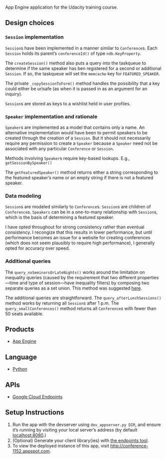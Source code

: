 App Engine application for the Udacity training course.

Design choices
--------------

### `Session` implementation

`Session`s have been implemented in a manner similar to `Conference`s.
Each `Session` holds its parent’s `conferenceId()` of type
`ndb.KeyProperty`.

The `createSession()` method also puts a query into the taskqueue to determine
if the same speaker has ben registered for a second or additional `Session`. If
so, the taskqueue will set the `memcache` key for `FEATURED_SPEAKER`.

The private `_copySessionToForm()` method handles the possibility that
a key could either be urlsafe (as when it is passed in as an argument
for an inquiry).

`Session`s are stored as keys to a wishlist held in user profiles.

### `Speaker` implementation and rationale

`Speaker`s are implemented as a model that contains only a name. An
alternative implementation would have been to permit speakers to be
created through the creation of a `Session`. But it should not
necessarily require any permission to create a `Speaker` because a
`Speaker` need not be associated with any particular `Conference` or
`Session`.

Methods involving `Speaker`s require key-based lookups. E.g.,
`getSessionBySpeaker()`

The `getFeaturedSpeaker()` method returns either a string corresponding
to the featured speaker’s name or an empty string if there is not a
featured speaker.

### Data modeling

`Session`s are modeled similarly to `Conference`s. `Session`s are
children of `Conference`s. `Speakers` can be in a one-to-many
relationship with `Session`s, which is the basis of determining a
featured speaker.

I have opted throughout for strong consistency rather than eventual
consistency. I recongize that this results in lower performance, but
until performance becomes an issue for a website for creating
conferences (which does not seem plausibly to require high performance),
I generally opted for accuracy over speed.

### Additional queries

The `query_noSeminarsOrLateNights()` works around the limitation on
inequality queries (caused by the requirement that two different
properties—time and type of session—have inequality filters) by
composing two separate queries as a set union. This method was suggested
[here](http://goo.gl/HtsZT2).

The additional queries are straightforward. The
`query_afterLunchSessions()` method works by returning all `Session`s
after 1 p.m. The `query_smallConferences()` method returns all
`Conference`s with fewer than 50 seats available.

Products
--------

-   [App Engine](https://developers.google.com/appengine)

Language
--------

-   [Python](http://python.org)

APIs
----

-   [Google Cloud
    Endpoints](https://developers.google.com/appengine/docs/python/endpoints/)

Setup Instructions
------------------

1.  Run the app with the devserver using `dev_appserver.py DIR`, and
    ensure it’s running by visiting your local server’s address (by
    default [localhost:8080](https://localhost:8080/).)
2.  (Optional) Generate your client library(ies) with [the endpoints
    tool](https://developers.google.com/appengine/docs/python/endpoints/endpoints_tool).
3.  To view the deployed instance of this app, visit
    <http://conference-1152.appspot.com>.

